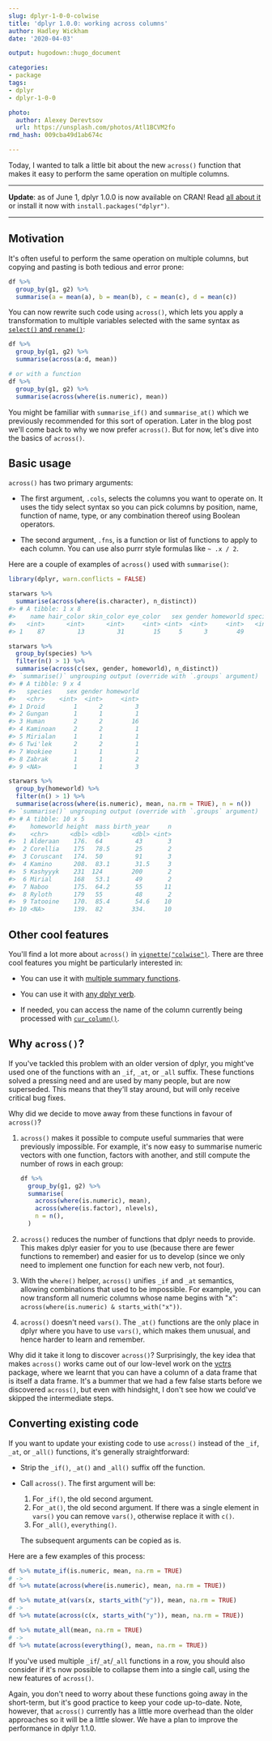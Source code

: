 ```yaml
---
slug: dplyr-1-0-0-colwise
title: 'dplyr 1.0.0: working across columns'
author: Hadley Wickham
date: '2020-04-03'

output: hugodown::hugo_document

categories:
- package
tags:
- dplyr
- dplyr-1-0-0

photo:
  author: Alexey Derevtsov
  url: https://unsplash.com/photos/Atl1BCVM2fo
rmd_hash: 009cba49d1ab674c

---
```


Today, I wanted to talk a little bit about the new `across()` function that makes it easy to perform the same operation on multiple columns.

------------------------------------------------------------------------

**Update**: as of June 1, dplyr 1.0.0 is now available on CRAN! Read [all about it](/blog/2020/06/dplyr-1-0-0/) or install it now with `install.packages("dplyr")`.

------------------------------------------------------------------------

Motivation
----------

It's often useful to perform the same operation on multiple columns, but copying and pasting is both tedious and error prone:

``` r
df %>% 
  group_by(g1, g2) %>% 
  summarise(a = mean(a), b = mean(b), c = mean(c), d = mean(c))
```

You can now rewrite such code using `across()`, which lets you apply a transformation to multiple variables selected with the same syntax as [`select()` and `rename()`](https://www.tidyverse.org/blog/2020/03/dplyr-1-0-0-select-rename-relocate/#select-and-renaming):

``` r
df %>% 
  group_by(g1, g2) %>% 
  summarise(across(a:d, mean))

# or with a function
df %>% 
  group_by(g1, g2) %>% 
  summarise(across(where(is.numeric), mean))
```

You might be familiar with `summarise_if()` and `summarise_at()` which we previously recommended for this sort of operation. Later in the blog post we'll come back to why we now prefer `across()`. But for now, let's dive into the basics of `across()`.

Basic usage
-----------

`across()` has two primary arguments:

-   The first argument, `.cols`, selects the columns you want to operate on. It uses the tidy select syntax so you can pick columns by position, name, function of name, type, or any combination thereof using Boolean operators.

-   The second argument, `.fns`, is a function or list of functions to apply to each column. You can use also purrr style formulas like `~ .x / 2`.

Here are a couple of examples of `across()` used with `summarise()`:

``` r
library(dplyr, warn.conflicts = FALSE)

starwars %>% 
  summarise(across(where(is.character), n_distinct))
#> # A tibble: 1 x 8
#>    name hair_color skin_color eye_color   sex gender homeworld species
#>   <int>      <int>      <int>     <int> <int>  <int>     <int>   <int>
#> 1    87         13         31        15     5      3        49      38

starwars %>% 
  group_by(species) %>% 
  filter(n() > 1) %>% 
  summarise(across(c(sex, gender, homeworld), n_distinct))
#> `summarise()` ungrouping output (override with `.groups` argument)
#> # A tibble: 9 x 4
#>   species    sex gender homeworld
#>   <chr>    <int>  <int>     <int>
#> 1 Droid        1      2         3
#> 2 Gungan       1      1         1
#> 3 Human        2      2        16
#> 4 Kaminoan     2      2         1
#> 5 Mirialan     1      1         1
#> 6 Twi'lek      2      2         1
#> 7 Wookiee      1      1         1
#> 8 Zabrak       1      1         2
#> 9 <NA>         1      1         3

starwars %>% 
  group_by(homeworld) %>% 
  filter(n() > 1) %>% 
  summarise(across(where(is.numeric), mean, na.rm = TRUE), n = n())
#> `summarise()` ungrouping output (override with `.groups` argument)
#> # A tibble: 10 x 5
#>    homeworld height  mass birth_year     n
#>    <chr>      <dbl> <dbl>      <dbl> <int>
#>  1 Alderaan    176.  64         43       3
#>  2 Corellia    175   78.5       25       2
#>  3 Coruscant   174.  50         91       3
#>  4 Kamino      208.  83.1       31.5     3
#>  5 Kashyyyk    231  124        200       2
#>  6 Mirial      168   53.1       49       2
#>  7 Naboo       175.  64.2       55      11
#>  8 Ryloth      179   55         48       2
#>  9 Tatooine    170.  85.4       54.6    10
#> 10 <NA>        139.  82        334.     10
```

Other cool features
-------------------

You'll find a lot more about `across()` in [`vignette("colwise")`](https://dplyr.tidyverse.org/dev/articles/colwise.html). There are three cool features you might be particularly interested in:

-   You can use it with [multiple summary functions](https://dplyr.tidyverse.org/dev/articles/colwise.html#multiple-functions).

-   You can use it with [any dplyr verb](https://dplyr.tidyverse.org/dev/articles/colwise.html#other-verbs).

-   If needed, you can access the name of the column currently being processed with [`cur_column()`](https://dplyr.tidyverse.org/dev/articles/colwise.html#current-column).

Why `across()`?
---------------

If you've tackled this problem with an older version of dplyr, you might've used one of the functions with an `_if`, `_at`, or `_all` suffix. These functions solved a pressing need and are used by many people, but are now superseded. This means that they'll stay around, but will only receive critical bug fixes.

Why did we decide to move away from these functions in favour of `across()`?

1.  `across()` makes it possible to compute useful summaries that were previously impossible. For example, it's now easy to summarise numeric vectors with one function, factors with another, and still compute the number of rows in each group:

    ``` r
    df %>%
      group_by(g1, g2) %>% 
      summarise(
        across(where(is.numeric), mean), 
        across(where(is.factor), nlevels),
        n = n(), 
      )
    ```

2.  `across()` reduces the number of functions that dplyr needs to provide. This makes dplyr easier for you to use (because there are fewer functions to remember) and easier for us to develop (since we only need to implement one function for each new verb, not four).

3.  With the `where()` helper, `across()` unifies `_if` and `_at` semantics, allowing combinations that used to be impossible. For example, you can now transform all numeric columns whose name begins with "x": `across(where(is.numeric) & starts_with("x"))`.

4.  `across()` doesn't need `vars()`. The `_at()` functions are the only place in dplyr where you have to use `vars()`, which makes them unusual, and hence harder to learn and remember.

Why did it take it long to discover `across()`? Surprisingly, the key idea that makes `across()` works came out of our low-level work on the [vctrs](http://vctrs.r-lib.org/) package, where we learnt that you can have a column of a data frame that is itself a data frame. It's a bummer that we had a few false starts before we discovered `across()`, but even with hindsight, I don't see how we could've skipped the intermediate steps.

Converting existing code
------------------------

If you want to update your existing code to use `across()` instead of the `_if`, `_at`, or `_all()` functions, it's generally straightforward:

-   Strip the `_if()`, `_at()` and `_all()` suffix off the function.

-   Call `across()`. The first argument will be:

    1.  For `_if()`, the old second argument.
    2.  For `_at()`, the old second argument. If there was a single element in `vars()` you can remove `vars()`, otherwise replace it with `c()`.
    3.  For `_all()`, `everything()`.

    The subsequent arguments can be copied as is.

Here are a few examples of this process:

``` r
df %>% mutate_if(is.numeric, mean, na.rm = TRUE)
# ->
df %>% mutate(across(where(is.numeric), mean, na.rm = TRUE))

df %>% mutate_at(vars(x, starts_with("y")), mean, na.rm = TRUE)
# ->
df %>% mutate(across(c(x, starts_with("y")), mean, na.rm = TRUE))

df %>% mutate_all(mean, na.rm = TRUE)
# ->
df %>% mutate(across(everything(), mean, na.rm = TRUE))
```

If you've used multiple `_if`/`_at`/`_all` functions in a row, you should also consider if it's now possible to collapse them into a single call, using the new features of `across()`.

Again, you don't need to worry about these functions going away in the short-term, but it's good practice to keep your code up-to-date. Note, however, that `across()` currently has a little more overhead than the older approaches so it will be a little slower. We have a plan to improve the performance in dplyr 1.1.0.
